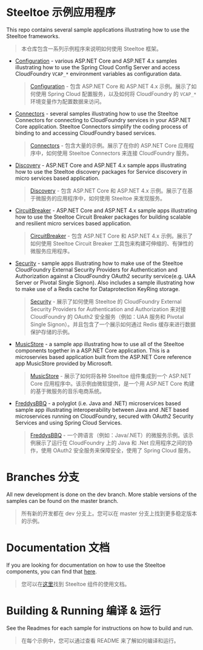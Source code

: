 # Steeltoe 示例应用程序
This repo contains several sample applications illustrating how to use the Steeltoe frameworks. 
> 本仓库包含一系列示例程序来说明如何使用 Steeltoe 框架。

* [Configuration](https://github.com/SteeltoeOSS/Samples/tree/master/Configuration) - various ASP.NET Core and ASP.NET 4.x samples illustrating how to use the Spring Cloud Config Server and access CloudFoundry `VCAP_*` environment variables as configuration data.
    > [Configuration](https://github.com/SteeltoeOSS/Samples/tree/master/Configuration) - 包含 ASP.NET Core 和 ASP.NET 4.x 示例。展示了如何使用 Spring Cloud 配置服务，以及如何将 CloudFoundry 的 `VCAP_*` 环境变量作为配置数据来访问。
* [Connectors](https://github.com/SteeltoeOSS/Samples/tree/master/Connectors) - several samples illustrating how to use the Steeltoe Connectors for connecting to CloudFoundry services in your ASP.NET Core application. Steeltoe Connectors simplify the coding process of binding to and accessing CloudFoundry based services.
    > [Connectors](https://github.com/SteeltoeOSS/Samples/tree/master/Connectors) - 包含大量的示例。展示了在你的 ASP.NET Core 应用程序中，如何使用 Steeltoe Connectors 来连接 CloudFoundry 服务。
* [Discovery](https://github.com/SteeltoeOSS/Samples/tree/master/Discovery) - ASP.NET Core and ASP.NET 4.x sample apps illustrating how to use the Steeltoe discovery packages for Service discovery in micro services based application.
    > [Discovery](https://github.com/SteeltoeOSS/Samples/tree/master/Discovery) - 包含 ASP.NET Core 和 ASP.NET 4.x 示例。展示了在基于微服务的应用程序中，如何使用 Steeltoe 来发现服务。
* [CircuitBreaker](https://github.com/SteeltoeOSS/Samples/tree/master/CircuitBreaker) - ASP.NET Core and ASP.NET 4.x sample apps illustrating how to use the Steeltoe Circuit Breaker packages for building scalable and resilient micro services based application.
    > [CircuitBreaker](https://github.com/SteeltoeOSS/Samples/tree/master/CircuitBreaker) - 包含 ASP.NET Core 和 ASP.NET 4.x 示例。展示了如何使用 Steeltoe Circuit Breaker 工具包来构建可伸缩的、有弹性的微服务应用程序。
* [Security](https://github.com/SteeltoeOSS/Samples/tree/master/Security) - sample apps illustrating how to make use of the Steeltoe CloudFoundry External Security Providers for Authentication and Authorization against a CloudFoundry OAuth2 security service(e.g. UAA Server or Pivotal Single Signon). Also includes a sample illustrating how to make use of a Redis cache for Dataprotection KeyRing storage.
    > [Security](https://github.com/SteeltoeOSS/Samples/tree/master/Security) - 展示了如何使用 Steeltoe 的  CloudFoundry External Security Providers for Authentication and Authorization 来对接 CloudFoundry 的 OAuth2 安全服务（例如：UAA 服务和 Pivotal Single Signon）。并且包含了一个展示如何通过 Redis 缓存来进行数据保护存储的示例。
* [MusicStore](https://github.com/SteeltoeOSS/Samples/tree/master/MusicStore) -  a sample app illustrating how to use all of the Steeltoe components together in a ASP.NET Core application. This is a microservies based application built from the ASP.NET Core reference app MusicStore provided by Microsoft.
    > [MusicStore](https://github.com/SteeltoeOSS/Samples/tree/master/MusicStore) -  展示了如何将各种 Steeltoe 组件集成到一个 ASP.NET Core 应用程序中。该示例由微软提供，是一个用 ASP.NET Core 构建的基于微服务的音乐电商系统。
* [FreddysBBQ](https://github.com/SteeltoeOSS/Samples/tree/master/FreddysBBQ) - a polyglot (i.e. Java and .NET) microservices based sample app illustrating interoperability between Java and .NET based microservices running on CloudFoundry, secured with OAuth2 Security Services and using Spring Cloud Services.
    > [FreddysBBQ](https://github.com/SteeltoeOSS/Samples/tree/master/FreddysBBQ) - 一个跨语言（例如：Java/.NET）的微服务示例。该示例展示了运行在 CloudFoundry 上的 Java 和 .Net 应用程序之间的协作，使用 OAuth2 安全服务来保障安全，使用了 Spring Cloud 服务。

# Branches 分支

All new development is done on the dev branch. More stable versions of the samples can be found on the master branch.
> 所有新的开发都在 dev 分支上。您可以在 master 分支上找到更多稳定版本的示例。

# Documentation 文档

If you are looking for documentation on how to use the Steeltoe components, you can find that [here](http://steeltoe.io/docs/).
> 您可以在[这里](http://steeltoe.io/docs/)找到 Steeltoe 组件的使用文档。

# Building & Running 编译 & 运行

See the Readmes for each sample for instructions on how to build and run.
> 在每个示例中，您可以通过查看 README 来了解如何编译和运行。
